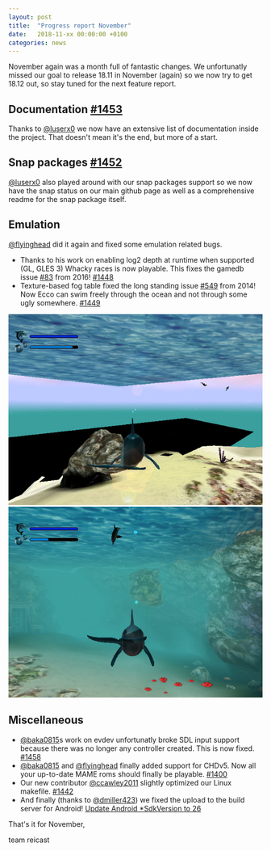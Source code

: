 ```yaml
---
layout: post
title:  "Progress report November"
date:   2018-11-xx 00:00:00 +0100
categories: news
---
```


November again was a month full of fantastic changes.
We unfortunatly missed our goal to release 18.11 in November (again) so we now try to get 18.12 out, so stay tuned for the next feature report.

Documentation [#1453](https://github.com/reicast/reicast-emulator/pull/1453)
---
Thanks to [@luserx0](https://github.com/luserx0) we now have an extensive list of documentation inside the project. That doesn't mean it's the end, but more of a start.

Snap packages [#1452](https://github.com/reicast/reicast-emulator/pull/1452)
---
[@luserx0](https://github.com/luserx0) also played around with our snap packages support so we now have the snap status on our main github page as well as a comprehensive readme for the snap package itself.

Emulation
---
[@flyinghead](https://github.com/flyinghead) did it again and fixed some emulation related bugs.

- Thanks to his work on enabling log2 depth at runtime when supported (GL, GLES 3) Whacky races is now playable. This fixes the gamedb issue [#83](https://github.com/reicast/gamedb/issues/83) from 2016! [#1448](https://github.com/reicast/reicast-emulator/pull/1448)
- Texture-based fog table fixed the long standing issue [#549](https://github.com/reicast/reicast-emulator/issues/549) from 2014! Now Ecco can swim freely through the ocean and not through some ugly somewhere. [#1449](https://github.com/reicast/reicast-emulator/pull/1449)

![Ecco before](/assets/img/2018-11-1449-before.jpg "Ecco before")
![Ecco after](/assets/img/2018-11-1449-after.jpg "Ecco after")


Miscellaneous
---
- [@baka0815](https://github.com/baka0815)s work on evdev unfortunatly broke SDL input support because there was no longer any controller created. This is now fixed. [#1458](https://github.com/reicast/reicast-emulator/pull/1458)
- [@baka0815](https://github.com/baka0815) and [@flyinghead](https://github.com/flyinghead) finally added support for CHDv5. Now all your up-to-date MAME roms should finally be playable. [#1400](https://github.com/reicast/reicast-emulator/pull/1400)
- Our new contributor [@ccawley2011](https://github.com/ccawley2011) slightly optimized our Linux makefile. [#1442](https://github.com/reicast/reicast-emulator/pull/1442)
- And finally (thanks to [@dmiller423](https://github.com/dmiller423)) we fixed the upload to the build server for Android! [Update Android *SdkVersion to 26](https://github.com/reicast/reicast-emulator/commit/3ab2eefb501f3f495b86407c59524f536aeb6a5f)

That's it for November,

team reicast
